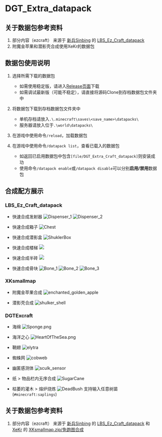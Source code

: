# DGT_Extra_datapack

## 关于数据包参考资料

1. 部分内容（ezcraft） 来源于 [新兵Sinbing](https://space.bilibili.com/1446187/) 的 [LBS_Ez_Craft_datapack](https://github.com/Sinbing/LBS_Ez_Craft_datapack)
3. 附魔金苹果和潜影壳合成使用XeKr的数据包

## 数据包使用说明
1. 选择所需下载的数据包
   - 如需使用稳定版，请进入[Release页面](https://github.com/DangoTown/DGT_Extra_datapack/releases)下载
   - 如需调试最新版（可能不稳定），请直接将源码Clone到存档数据包文件夹中

2. 将数据包下载到存档数据包文件夹中
   - 单机存档请放入`.\.minecraft\saves\<save_name>\datapacks\`
   - 服务器请放入位于`.\world\datapacks\`

3. 在游戏中使用命令`/reload`，加载数据包

4. 在游戏中使用命令`/datapack list`，查看已载入的数据包
   - 如返回已启用数据包中包含`[file/DGT_Extra_Craft_datapack]`则安装成功
   - 使用命令`/datapack enable`或`/datapack disable`可以分别**启用/禁用**数据包

## 合成配方展示
### LBS_Ez_Craft_datapack
- 快速合成发射器
![Dispenser_1](https://static.rtast.cn/static/dgt/dfde76747d5d4d2a74fd3e4488fa6d85.png)
![Dispenser_2](https://static.rtast.cn/static/dgt/c85f4b9a1842c7300c56abe2615f2cca.png)

- 快速合成箱子
![Chest](https://static.rtast.cn/static/dgt/179a49e5bceef69100d67e2073c5e1cf.png)

- 快速合成潜影盒
![ShuklerBox](https://static.rtast.cn/static/dgt/020dfbf38300719ed8666bccc25bbf30.png)

- 快速合成楼梯
![](https://static.rtast.cn/static/dgt/0e3c43631f72c6102b2d42dc0f17aa68.png)

- 快速合成半砖
![](https://static.rtast.cn/static/dgt/bf6bb6062f19de9fcc790c54b8a8adb7.png)

- 快速合成骨块
![Bone_1](https://static.rtast.cn/static/dgt/fffcb3e35e35518fb2b96333c491ada9.png)
![Bone_2](https://static.rtast.cn/static/dgt/b7c7f5897cd98b789140042aaeebae99.png)
![Bone_3](https://static.rtast.cn/static/dgt/59a71f5dad5b4aa2505f636661357902.png)

### XKsmallmap

- 附魔金苹果合成
![enchanted_golden_apple](https://s2.loli.net/2023/06/30/Xbo8lmxtkGd5eNh.png)

- 潜影壳合成
![shulker_shell](https://s2.loli.net/2023/06/30/qCDe5rnTF74dbih.png)

### DGTExcraft
- 海绵
![Sponge.png](https://static.rtast.cn/static/dgt/d448392daeb7a1cf4f9618abc34a99ef.png)

- 海洋之心
![HeartOfTheSea.png](https://static.rtast.cn/static/dgt/692b3826801506440341f1b6fb899184.png)

- 鞘翅
![elytra](https://s2.loli.net/2023/06/30/1TH8luJEtsaNIfX.png)

- 蜘蛛网
![cobweb](https://s2.loli.net/2023/06/30/FoiSmtGqDa6nKQj.png)

- 幽匿感测体
![sculk_sensor](https://s2.loli.net/2023/06/30/h5D9m1tMBsebkc4.png)


- 纸 > 物品栏内无序合成
![SugarCane](https://static.rtast.cn/static/dgt/ea313d0d0a986054f786b625135e28db.png)


- 枯萎的灌木 > 熔炉烧炼
![DeadBush](https://s2.loli.net/2023/06/30/TnWeat7gcydbK9J.png)
支持输入任意树苗(`#minecraft:saplings`)

## 关于数据包参考资料
1. 部分内容（ezcraft） 来源于 [新兵Sinbing](https://space.bilibili.com/1446187/) 的 [LBS_Ez_Craft_datapack](https://github.com/Sinbing/LBS_Ez_Craft_datapack) 和 [XeKr](https://space.bilibili.com/5930630) 的 [XKsmallmap.zip/免跑图合成](https://www.bilibili.com/read/cv12992062)
